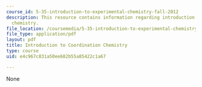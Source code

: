 ```yaml
---
course_id: 5-35-introduction-to-experimental-chemistry-fall-2012
description: This resource contains information regarding introduction to coordination
  chemistry.
file_location: /coursemedia/5-35-introduction-to-experimental-chemistry-fall-2012/e4c967c831a50ee682b55a85422c1a67_MIT5_35F12_Module_2LS1.pdf
file_type: application/pdf
layout: pdf
title: Introduction to Coordination Chemistry
type: course
uid: e4c967c831a50ee682b55a85422c1a67

---
```

None